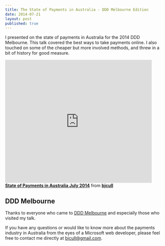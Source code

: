 ```yaml
---
title: The State of Payments in Australia - DDD Melbourne Edition
date: 2014-07-21
layout: post
published: true
---
```


I presented on the state of payments in Australia for the 2014 DDD Melbourne. This talk covered the best ways to take payments online. I also touched on some of the cheaper but more involved methods, and threw in a bit of history for good measure.

<div id="presentation">
    <iframe src="https://www.slideshare.net/slideshow/embed_code/37217524" width="476" height="400" frameborder="0" marginwidth="0" marginheight="0" scrolling="no"></iframe>
    <div style="margin-bottom:5px"> 
        <strong><a href="http://www.slideshare.net/bjcull/the-state-of-payments-in-australia-ddd-melbourne-37217524" title="State of Payments in Australia July 2014" target="_blank">State of Payments in Australia July 2014</a></strong> from <strong><a href="http://www.slideshare.net/bjcull" target="_blank">bjcull</a></strong>
    </div>
</div>


## DDD Melbourne

Thanks to everyone who came to [DDD Melbourne](http://dddmelbourne.com) and especially those who visited my talk.

If you have any questions or would like to know more about the payments industry in Australia from the eyes of a Microsoft web developer, please feel free to contact me directly at [bjcull@gmail.com](mailto://bjcull@gmail.com).

